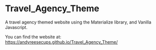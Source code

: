 # Travel_Agency_Theme
A travel agency themed website using the Materialize library, and Vanilla Javascript.


You can find the website at: https://andyreesecups.github.io/Travel_Agency_Theme/
